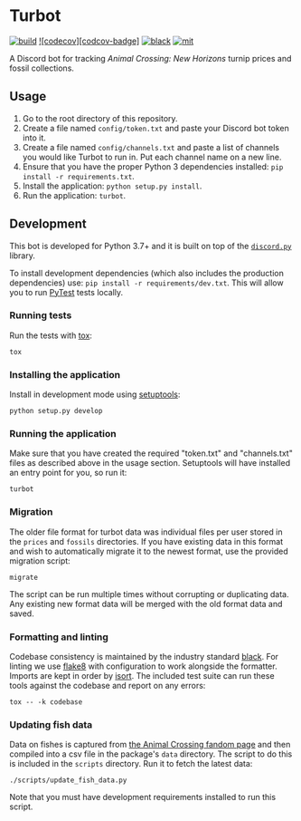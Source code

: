 # Turbot

[![build][build-badge]][build]
[![codecov][codcov-badge]][codecov]
[![black][black-badge]][black]
[![mit][mit-badge]][mit]

A Discord bot for tracking _Animal Crossing: New Horizons_ turnip prices and fossil collections.

## Usage

1. Go to the root directory of this repository.
2. Create a file named `config/token.txt` and paste your Discord bot token into it.
3. Create a file named `config/channels.txt` and paste a list of channels you would like Turbot to run in. Put each channel name on a new line.
4. Ensure that you have the proper Python 3 dependencies installed: `pip install -r requirements.txt`.
5. Install the application: `python setup.py install`.
6. Run the application: `turbot`.

## Development

This bot is developed for Python 3.7+ and it is built on top of the [`discord.py`](https://github.com/Rapptz/discord.py) library.

To install development dependencies (which also includes the production dependencies) use: `pip install -r requirements/dev.txt`. This will allow you to run [PyTest](https://docs.pytest.org/en/latest/) tests locally.

### Running tests

Run the tests with [tox](https://tox.readthedocs.io/en/latest/):

```shell
tox
```

### Installing the application

Install in development mode using [setuptools](https://setuptools.readthedocs.io/en/latest/):

```shell
python setup.py develop
```

### Running the application

Make sure that you have created the required "token.txt" and "channels.txt" files as described above in the usage section. Setuptools will have installed an entry point for you, so run it:

```shell
turbot
```

### Migration

The older file format for turbot data was individual files per user stored in the `prices` and `fossils` directories. If you have existing data in this format and wish to automatically migrate it to the newest format, use the provided migration script:

```shell
migrate
```

The script can be run multiple times without corrupting or duplicating data. Any existing new format data will be merged with the old format data and saved.

### Formatting and linting

Codebase consistency is maintained by the industry standard [black][black]. For linting we use [flake8](https://flake8.pycqa.org/en/latest/) with configuration to work alongside the formatter. Imports are kept in order by [isort](https://timothycrosley.github.io/isort/). The included test suite can run these tools against the codebase and report on any errors:

```shell
tox -- -k codebase
```

### Updating fish data

Data on fishes is captured from [the Animal Crossing fandom page](https://animalcrossing.fandom.com/wiki/Fish_(New_Horizons)) and then compiled into a csv file in the package's `data` directory. The script to do this is included in the `scripts` directory. Run it to fetch the latest data:

```shell
./scripts/update_fish_data.py
```

Note that you must have development requirements installed to run this script.

[black-badge]:      https://img.shields.io/badge/code%20style-black-000000.svg
[black]:            https://github.com/psf/black
[build-badge]:      https://github.com/theastropath/turbot/workflows/build/badge.svg
[build]:            https://github.com/theastropath/turbot/actions
[codecov-badge]:    https://codecov.io/gh/theastropath/turbot/branch/master/graph/badge.svg
[codecov]:          https://codecov.io/gh/theastropath/turbot
[mit-badge]:        https://img.shields.io/badge/License-MIT-yellow.svg
[mit]:              https://opensource.org/licenses/MIT
